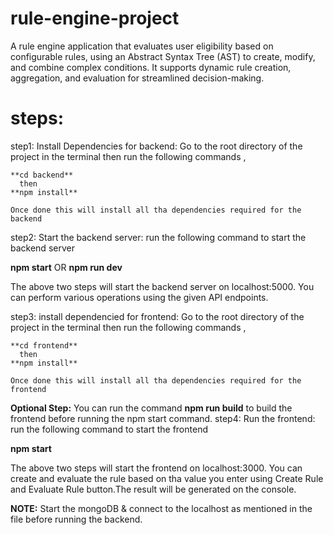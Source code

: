 # rule-engine-project
A rule engine application that evaluates user eligibility based on configurable rules, using an Abstract Syntax Tree (AST) to create, modify, and combine complex conditions. It supports dynamic rule creation, aggregation, and evaluation for streamlined decision-making.


# steps:

step1: Install Dependencies for backend: Go to the root directory of the project in the terminal then run the following commands ,

    **cd backend**
      then
    **npm install**

    Once done this will install all tha dependencies required for the backend


step2: Start the backend server: run the following command to start the backend server

   **npm start**
     OR
   **npm run dev** 

The above two steps will start the backend server on localhost:5000.
You can perform various operations using the given API endpoints.


step3: install dependencied for frontend: Go to the root directory of the project in the terminal then run the following commands ,

    **cd frontend**
      then
    **npm install**

    Once done this will install all tha dependencies required for the frontend

**Optional Step:** You can run the command **npm run build** to build the frontend before running the npm start command.
step4: Run the frontend: run the following command to start the frontend 

   **npm start**

The above two steps will start the frontend on localhost:3000.
You can create and evaluate the rule based on tha value you enter using Create Rule and Evaluate Rule button.The result will be generated on the console.



**NOTE:** Start the mongoDB & connect to the localhost as mentioned in the file before running the backend. 
